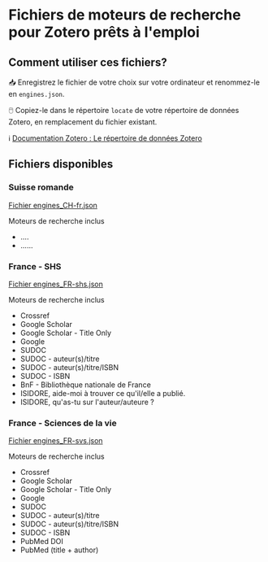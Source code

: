 # Fichiers de moteurs de recherche pour Zotero prêts à l'emploi

## Comment utiliser ces fichiers?

:inbox_tray:  Enregistrez le fichier de votre choix sur votre ordinateur et renommez-le en `engines.json`.

:computer_mouse:  Copiez-le dans le répertoire `locate` de votre répertoire de données Zotero, en remplacement du fichier existant.

:information_source: [Documentation Zotero : Le répertoire de données Zotero](https://www.zotero.org/support/zotero_data)


## Fichiers disponibles

### Suisse romande

[Fichier engines_CH-fr.json](https://github.com/zfrancophone/zfrancophone-blog/tree/master/2019-05-moteurs/engines_CH-fr.json)

Moteurs de recherche inclus
* ....
* ......

### France - SHS

[Fichier engines_FR-shs.json](https://github.com/zfrancophone/zfrancophone-blog/tree/master/2019-05-moteurs/engines_FR-shs.json)

Moteurs de recherche inclus

* Crossref
* Google Scholar
* Google Scholar - Title Only
* Google
* SUDOC
* SUDOC - auteur(s)/titre
* SUDOC - auteur(s)/titre/ISBN
* SUDOC - ISBN
* BnF - Bibliothèque nationale de France
* ISIDORE, aide-moi à trouver ce qu'il/elle a publié.
* ISIDORE, qu'as-tu sur l'auteur/auteure ?

### France - Sciences de la vie

[Fichier engines_FR-svs.json](https://github.com/zfrancophone/zfrancophone-blog/tree/master/2019-05-moteurs/engines_FR-svs.json)

Moteurs de recherche inclus

* Crossref
* Google Scholar
* Google Scholar - Title Only
* Google
* SUDOC
* SUDOC - auteur(s)/titre
* SUDOC - auteur(s)/titre/ISBN
* SUDOC - ISBN
* PubMed DOI
* PubMed (title + author)
